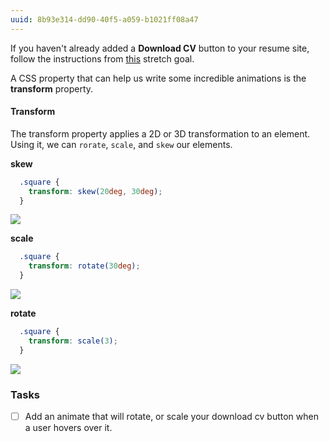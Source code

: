 ```yaml
---
uuid: 8b93e314-dd90-40f5-a059-b1021ff08a47
---
```


<!-- http://www.hongkiat.com/blog/css3-bounce-effect/ -->

If you haven't already added a **Download CV** button to your resume site,
follow the instructions from [this]() stretch goal.


A CSS property that can help us write some incredible animations is the **transform** property.


#### Transform

The transform property applies a 2D or 3D transformation to an element. Using it, we can
`rorate`, `scale`, and `skew` our elements.

**skew**

```css
  .square {
    transform: skew(20deg, 30deg);
  }
```

![](https://cl.ly/360F1a3Q1P2D/Image%202017-10-01%20at%206.34.14%20PM.png)

**scale**

```css
  .square {
    transform: rotate(30deg);
  }
```

![](https://cl.ly/3x072d120l2z/Image%202017-10-01%20at%206.34.43%20PM.png)

**rotate**

```css
  .square {
    transform: scale(3);
  }
```

![](https://cl.ly/0s2123303B1a/Screen%20Recording%202017-10-01%20at%2006.36%20PM.gif)



### Tasks

- [ ] Add an animate that will rotate, or scale your download cv button when a user hovers over it.
